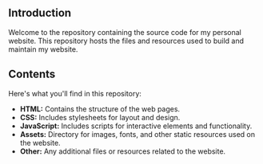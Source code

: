 ## Introduction

Welcome to the repository containing the source code for my personal website. This repository hosts the files and resources used to build and maintain my website.

## Contents

Here's what you'll find in this repository:

- **HTML:** Contains the structure of the web pages.
- **CSS:** Includes stylesheets for layout and design.
- **JavaScript:** Includes scripts for interactive elements and functionality.
- **Assets:** Directory for images, fonts, and other static resources used on the website.
- **Other:** Any additional files or resources related to the website.
